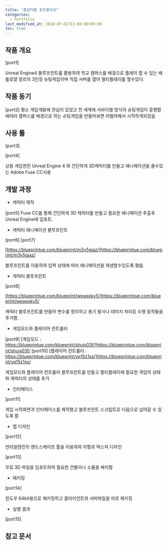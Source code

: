 ```yaml
---
title: "졸업작품 포트폴리오"
categories: 
  - Portfolio
last_modified_at: 2018-07-01T13:00:00+09:00
toc: true
---
```


## 작품 개요

[port1]

Unreal Engine4 블루프린트를 활용하여
학교 캠퍼스를 배경으로 플레이 할 수 있는 배틀로얄 장르의 3인칭 슈팅게임이며
직접 서버를 열어 멀티플레이를 할수있다.

## 작품 동기

[port2]
평소 게임개발에 관심이 있었고 
전 세계에 서바이벌 방식의 슈팅게임이 흥행함에따라 
캠퍼스를 배경으로 하는 슈팅게임을 만들어보면 어떨까해서 시작하게되었음

## 사용 툴

[port3]

[port4]

상용 게임엔진 Unreal Engine 4 와 간단하게 3D캐릭터를 만들고 애니메이션을 줄수있는 Adobe Fuse CC사용


## 개발 과정


* 캐릭터 제작

[port5]
Fuse CC를 통해 간단하게 3D 캐릭터를 만들고 필요한 애니메이션 추출후 Unreal Engine에 임포트.

* 캐릭터 애니메이션 블루프린트

[port6]
[port7]

[https://blueprintue.com/blueprint/m3v5gjaz/]https://blueprintue.com/blueprint/m3v5gjaz/

블루프린트를 이용하여 입력 상태에 따라 애니메이션을 재생할수있도록 했음.

* 캐릭터 블루프린트

[port8]

[https://blueprintue.com/blueprint/weaqoky5/]https://blueprintue.com/blueprint/weaqoky5/

캐릭터 블루프린트를 만들어 변수를 정의하고 총기 발사나 데미지 처리등 수행 동작들을 추가함.


* 게임모드와 플레이어 컨트롤러

[port9]
[게임모드 : https://blueprintue.com/blueprint/shujs03f/]https://blueprintue.com/blueprint/shujs03f/
[port10]
[플레이어 컨트롤러 : https://blueprintue.com/blueprint/yq15z1ss/]https://blueprintue.com/blueprint/yq15z1ss/

게임모드와 플레이어 컨트롤러 블루프린트를 만들고 멀티플레이에 필요한 게임의 상태와 캐릭터의 상태를 추가

* 인터페이스

[port11]

게임 시작화면과 인터페이스를 제작했고 블루프린트 스크립트로 다음으로 넘어갈 수 있도록 함

* 맵 디자인

[port12]

언리얼엔진의 랜드스케이프 툴을 이용하여 지형과 텍스쳐 디자인

[port13]

무료 3D 파일을 임포트하여 필요한 건물이나 소품을 배치함

* 패키징

[port14]

윈도우 64bit용으로 패키징하고 클라이언트와 서버파일을 따로 패키징

* 실행 결과

[port15]

## 참고 문서